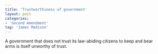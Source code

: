 ```yaml
---
title: 'Trustworthiness of government'
layout: post
categories:
- 'Second Amendment'
tag: 'James Madison'
---
```


A government that does not trust its law-abiding citizens to keep and bear arms is itself unworthy of trust.
